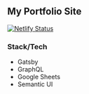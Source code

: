 ## My Portfolio Site

[![Netlify Status](https://api.netlify.com/api/v1/badges/cd69c112-f09c-4615-b98a-cf63d3798700/deploy-status)](https://app.netlify.com/sites/angry-goldstine-fad9b3/deploys)

### Stack/Tech

- Gatsby
- GraphQL
- Google Sheets
- Semantic UI

